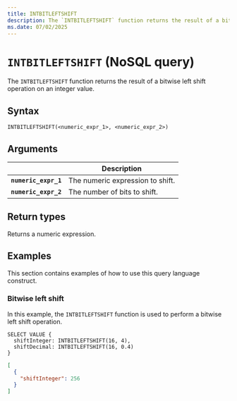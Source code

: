 ```yaml
---
title: INTBITLEFTSHIFT
description: The `INTBITLEFTSHIFT` function returns the result of a bitwise left shift operation on an integer value.
ms.date: 07/02/2025
---
```


# `INTBITLEFTSHIFT` (NoSQL query)

The `INTBITLEFTSHIFT` function returns the result of a bitwise left shift operation on an integer value.

## Syntax

```nosql
INTBITLEFTSHIFT(<numeric_expr_1>, <numeric_expr_2>)
```

## Arguments

| | Description |
| --- | --- |
| **`numeric_expr_1`** | The numeric expression to shift. |
| **`numeric_expr_2`** | The number of bits to shift. |

## Return types

Returns a numeric expression.

## Examples

This section contains examples of how to use this query language construct.

### Bitwise left shift

In this example, the `INTBITLEFTSHIFT` function is used to perform a bitwise left shift operation.

```nosql
SELECT VALUE {
  shiftInteger: INTBITLEFTSHIFT(16, 4),
  shiftDecimal: INTBITLEFTSHIFT(16, 0.4)
}
```

```json
[
  {
    "shiftInteger": 256
  }
]
```
